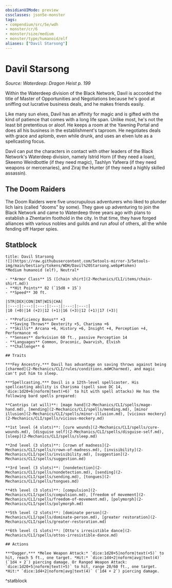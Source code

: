 ```yaml
---
obsidianUIMode: preview
cssclasses: json5e-monster
tags:
- compendium/src/5e/wdh
- monster/cr/6
- monster/size/medium
- monster/type/humanoid/elf
aliases: ["Davil Starsong"]
---
```

# Davil Starsong
*Source: Waterdeep: Dragon Heist p. 199*  

Within the Waterdeep division of the Black Network, Davil is accorded the title of Master of Opportunities and Negotiations because he's good at sniffing out lucrative business deals, and he makes friends easily.

Like many sun elves, Davil has an affinity for magic and is gifted with the kind of patience that comes with a long life span. Unlike most, he's not the least bit pretentious or aloof. He keeps a room at the Yawning Portal and does all his business in the establishment's taproom. He negotiates deals with grace and aplomb, even while drunk, and uses an elven lute as a spellcasting focus.

Davil can put the characters in contact with other leaders of the Black Network's Waterdeep division, namely Istrid Horn (if they need a loan), Skeemo Weirdbottle (if they need magic), Tashlyn Yafeera (if they need weapons or mercenaries), and Ziraj the Hunter (if they need a highly skilled assassin).

## The Doom Raiders

The Doom Raiders were five unscrupulous adventurers who liked to plunder lich lairs (called "dooms" by some). They gave up adventuring to join the Black Network and came to Waterdeep three years ago with plans to establish a Zhentarim foothold in the city. In that time, they have forged alliances with various nobles and guilds and run afoul of others, all the while fending off Harper spies.

## Statblock

```ad-statblock
title: Davil Starsong
![](https://raw.githubusercontent.com/5etools-mirror-3/5etools-img/main/bestiary/tokens/WDH/Davil%20Starsong.webp#token)
*Medium humanoid (elf), Neutral*

- **Armor Class** 15 ([chain shirt](2-Mechanics/CLI/items/chain-shirt.md))
- **Hit Points** 82 (`15d8 + 15`)
- **Speed** 30 ft.

|STR|DEX|CON|INT|WIS|CHA|
|:---:|:---:|:---:|:---:|:---:|:---:|
|10 (+0)|14 (+2)|12 (+1)|16 (+3)|12 (+1)|17 (+3)|

- **Proficiency Bonus** +3
- **Saving Throws** Dexterity +5, Charisma +6
- **Skills** Arcana +6, History +6, Insight +4, Perception +4, Performance +6
- **Senses** darkvision 60 ft., passive Perception 14
- **Languages** Common, Draconic, Dwarvish, Elvish
- **Challenge** 6

## Traits

***Fey Ancestry.*** Davil has advantage on saving throws against being [charmed](2-Mechanics/CLI/rules/conditions.md#Charmed), and magic can't put him to sleep.

***Spellcasting.*** Davil is a 12th-level spellcaster. His spellcasting ability is Charisma (spell save DC 14, `dice:1d20+6|noform|text(+6)` to hit with spell attacks) He has the following bard spells prepared:

**Cantrips (at will)**: [mage hand](2-Mechanics/CLI/spells/mage-hand.md), [mending](2-Mechanics/CLI/spells/mending.md), [minor illusion](2-Mechanics/CLI/spells/minor-illusion.md), [vicious mockery](2-Mechanics/CLI/spells/vicious-mockery.md)

**1st level (4 slots)**: [cure wounds](2-Mechanics/CLI/spells/cure-wounds.md), [disguise self](2-Mechanics/CLI/spells/disguise-self.md), [sleep](2-Mechanics/CLI/spells/sleep.md)

**2nd level (3 slots)**: [crown of madness](2-Mechanics/CLI/spells/crown-of-madness.md), [invisibility](2-Mechanics/CLI/spells/invisibility.md), [suggestion](2-Mechanics/CLI/spells/suggestion.md)

**3rd level (3 slots)**: [nondetection](2-Mechanics/CLI/spells/nondetection.md), [sending](2-Mechanics/CLI/spells/sending.md), [tongues](2-Mechanics/CLI/spells/tongues.md)

**4th level (3 slots)**: [compulsion](2-Mechanics/CLI/spells/compulsion.md), [freedom of movement](2-Mechanics/CLI/spells/freedom-of-movement.md), [polymorph](2-Mechanics/CLI/spells/polymorph.md)

**5th level (2 slots)**: [dominate person](2-Mechanics/CLI/spells/dominate-person.md), [greater restoration](2-Mechanics/CLI/spells/greater-restoration.md)

**6th level (1 slots)**: [Otto's irresistible dance](2-Mechanics/CLI/spells/ottos-irresistible-dance.md)

## Actions

***Dagger.*** *Melee Weapon Attack:* `dice:1d20+5|noform|text(+5)` to hit, reach 5 ft., one target. *Hit:* `dice:1d4+2|noform|avg|text(4)` (`1d4 + 2`) piercing damage. Or Ranged Weapon Attack: `dice:1d20+5|noform|text(+5)` to hit, range 20/60 ft., one target. *Hit:* `dice:1d4+2|noform|avg|text(4)` (`1d4 + 2`) piercing damage.
```
^statblock